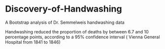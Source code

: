 # Discovery-of-Handwashing
A Bootstrap analysis of Dr. Semmelweis handwashing data

Handwashing reduced the proportion of deaths by between 6.7 and 10 percentage points, according to a 95% confidence interval ( Vienna General Hospital from 1841 to 1846)
